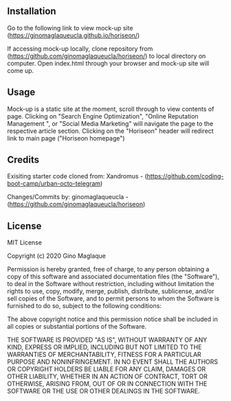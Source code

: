 ## Installation

Go to the following link to view mock-up site (https://ginomaglaqueucla.github.io/horiseon/)

If accessing mock-up locally, clone repository from (https://github.com/ginomaglaqueucla/horiseon/) to local directory on computer. Open index.html through your browser and mock-up site will come up.

## Usage 

Mock-up is a static site at the moment, scroll through to view contents of page. Clicking on "Search Engine Optimization", "Online Reputation Management ", or "Social Media Marketing" will navigate the page to the respective article section. Clicking on the "Horiseon" header will redirect link to main page ("Horiseon homepage")

## Credits

Exisiting starter code cloned from: Xandromus - (https://github.com/coding-boot-camp/urban-octo-telegram)

Changes/Commits by: ginomaglaqueucla - (https://github.com/ginomaglaqueucla/horiseon)


## License

MIT License

Copyright (c) 2020 Gino Maglaque

Permission is hereby granted, free of charge, to any person obtaining a copy
of this software and associated documentation files (the "Software"), to deal
in the Software without restriction, including without limitation the rights
to use, copy, modify, merge, publish, distribute, sublicense, and/or sell
copies of the Software, and to permit persons to whom the Software is
furnished to do so, subject to the following conditions:

The above copyright notice and this permission notice shall be included in all
copies or substantial portions of the Software.

THE SOFTWARE IS PROVIDED "AS IS", WITHOUT WARRANTY OF ANY KIND, EXPRESS OR
IMPLIED, INCLUDING BUT NOT LIMITED TO THE WARRANTIES OF MERCHANTABILITY,
FITNESS FOR A PARTICULAR PURPOSE AND NONINFRINGEMENT. IN NO EVENT SHALL THE
AUTHORS OR COPYRIGHT HOLDERS BE LIABLE FOR ANY CLAIM, DAMAGES OR OTHER
LIABILITY, WHETHER IN AN ACTION OF CONTRACT, TORT OR OTHERWISE, ARISING FROM,
OUT OF OR IN CONNECTION WITH THE SOFTWARE OR THE USE OR OTHER DEALINGS IN THE
SOFTWARE.
